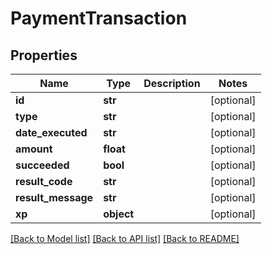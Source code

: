 # PaymentTransaction

## Properties
Name | Type | Description | Notes
------------ | ------------- | ------------- | -------------
**id** | **str** |  | [optional] 
**type** | **str** |  | [optional] 
**date_executed** | **str** |  | [optional] 
**amount** | **float** |  | [optional] 
**succeeded** | **bool** |  | [optional] 
**result_code** | **str** |  | [optional] 
**result_message** | **str** |  | [optional] 
**xp** | **object** |  | [optional] 

[[Back to Model list]](../README.md#documentation-for-models) [[Back to API list]](../README.md#documentation-for-api-endpoints) [[Back to README]](../README.md)


